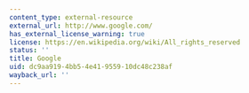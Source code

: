 ```yaml
---
content_type: external-resource
external_url: http://www.google.com/
has_external_license_warning: true
license: https://en.wikipedia.org/wiki/All_rights_reserved
status: ''
title: Google
uid: dc9aa919-4bb5-4e41-9559-10dc48c238af
wayback_url: ''
---
```

